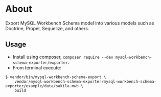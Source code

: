 # About

Export MySQL Workbench Schema model into various models such as Doctrine, Propel, Sequelize, and others.

## Usage

* Install using composer, `composer require --dev mysql-workbench-schema-exporter/exporter`.
* From terminal execute:

```shell
$ vendor/bin/mysql-workbench-schema-export \
    vendor/mysql-workbench-schema-exporter/mysql-workbench-schema-exporter/example/data/sakila.mwb \
    build
```